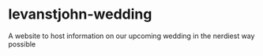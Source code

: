 levanstjohn-wedding
===================

A website to host information on our upcoming wedding in the nerdiest way possible
